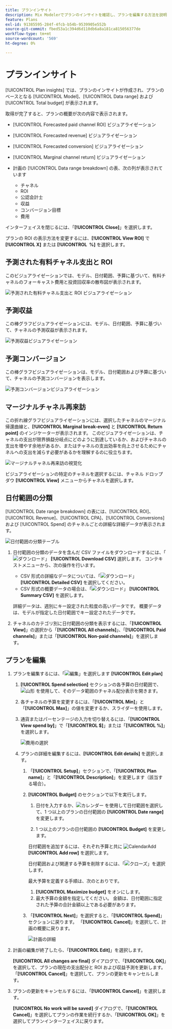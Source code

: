 ```yaml
---
title: プランインサイト
description: Mix Modelerでプランのインサイトを確認し、プランを編集する方法を説明します。
feature: Plans
exl-id: 91385595-284f-4fcb-b54b-9539905e552b
source-git-commit: fbed53a1c394d6d110db6a8a181ca815056377de
workflow-type: tm+mt
source-wordcount: '569'
ht-degree: 0%

---
```


# プランインサイト


[!UICONTROL Plan insights] では、プランのインサイトが作成され、プランのベースとなる [!UICONTROL Model]、[!UICONTROL Data range] および [!UICONTROL Total budget] が表示されます。

取得が完了すると、プランの概要が次の内容で表示されます。

- [!UICONTROL Forecasted paid channel ROI] ビジュアライゼーション
- [!UICONTROL Forecasted revenue] ビジュアライゼーション
- [!UICONTROL Forecasted conversion] ビジュアライゼーション
- [!UICONTROL Marginal channel return] ビジュアライゼーション
- 計画の [!UICONTROL Data range breakdown] の表、次の列が表示されています

   - チャネル
   - ROI
   - 公認会計士
   - 収益
   - コンバージョン目標
   - 費用

インターフェイスを閉じるには、「**[!UICONTROL Close]**」を選択します。

プランの ROI の表示方法を変更するには、**[!UICONTROL View ROI]** で **[!UICONTROL X]** または **[!UICONTROL &#x200B; %]** を選択します。

## 予測された有料チャネル支出と ROI

このビジュアライゼーションでは、モデル、日付範囲、予算に基づいて、有料チャネルのフォーキャスト費用と投資回収率の散布図が表示されます。

![ 予測された有料チャネル支出と ROI ビジュアライゼーション ](../assets/overview-plan-forecasted-paid-channel-send-roi.png)


## 予測収益

この棒グラフビジュアライゼーションには、モデル、日付範囲、予算に基づいて、チャネルの予測収益が表示されます。

![ 予測収益ビジュアライゼーション ](../assets/overview-plan-forecasted-revenue.png)


## 予測コンバージョン

この棒グラフビジュアライゼーションは、モデル、日付範囲および予算に基づいて、チャネルの予測コンバージョンを表示します。

![ 予測コンバージョンビジュアライゼーション ](../assets/overview-plan-forecasted-conversions.png)


## マージナルチャネル再来訪

この折れ線グラフビジュアライゼーションには、選択したチャネルのマージナル帰還曲線と、**[!UICONTROL Marginal break-even]** と **[!UICONTROL Return point]** のインジケーターが表示されます。 このビジュアライゼーションは、チャネルの支出が限界損益分岐点にどのように到達しているか、およびチャネルの支出を増やす余地があるか、またはチャネルの支出効率を向上させるためにチャネルへの支出を減らす必要があるかを理解するのに役立ちます。

![ マージナルチャネル再来訪の視覚化 ](../assets/overview-plan-marginal-channel-return.png)

ビジュアライゼーションの特定のチャネルを選択するには、チャネル ドロップダウ **[!UICONTROL View]** メニューからチャネルを選択します。


## 日付範囲の分類

[!UICONTROL Date range breakdown] の表には、[!UICONTROL ROI]、[!UICONTROL Revenue]、[!UICONTROL CPA]、[!UICONTROL Conversions] および [!UICONTROL Spend] のチャネルごとの詳細な詳細データが表示されます。

![ 日付範囲の分類テーブル ](../assets/overview-plan-date-range-breakdown.png)

1. 日付範囲の分類のデータを含んだ CSV ファイルをダウンロードするには、「![ ダウンロード ](/help/assets/icons/Download.svg)」 **[!UICONTROL Download CSV]** 選択します。 コンテキストメニューから、次の操作を行います。

   - CSV 形式の詳細なデータについては、「![ ダウンロード ](/help/assets/icons/Download.svg)」 **[!UICONTROL Detailed CSV]** を選択してください。
   - CSV 形式の概要データの場合は、「![ ダウンロード ](/help/assets/icons/Download.svg)」 **[!UICONTROL Summary CSV]** を選択します。

   詳細データは、週別にキー設定された粒度の高いデータです。 概要データは、モデルが指定した日付範囲でキー設定されたデータです。

1. チャネルのカテゴリ別に日付範囲の分類を表示するには、「**[!UICONTROL View]**」の選択から「**[!UICONTROL All channels]**」、「**[!UICONTROL Paid channels]**」または「**[!UICONTROL Non-paid channels]**」を選択します。


## プランを編集

1. プランを編集するには、「![ 編集 ](/help/assets/icons/Edit.svg)」を選択します **[!UICONTROL Edit plan]**

   1. **[!UICONTROL Spend selection]** セクションの各予算の日付範囲で、![ 山形 ](/help/assets/icons/ChevronRight.svg) を使用して、そのデータ範囲のチャネル配分表示を開きます。

   1. 各チャネルの予算を変更するには、「**[!UICONTROL Min]**」と「**[!UICONTROL Max]**」の値を変更するか、スライダーを使用します。

   1. 通貨またはパーセンテージの入力を切り替えるには、「**[!UICONTROL View spend by]**」で「**[!UICONTROL $]**」または「**[!UICONTROL %]**」を選択します。

      ![ 費用の選択 ](/help/assets/spend-selection.png)

   1. プランの詳細を編集するには、**[!UICONTROL Edit details]** を選択します。

      1. 「**[!UICONTROL Setup]**」セクションで、「**[!UICONTROL Plan name]**」と「**[!UICONTROL Description]**」を変更します（該当する場合）。

      1. **[!UICONTROL Budget]** のセクションで以下を実行します。

         1. 日付を入力するか、![ カレンダー ](/help/assets/icons/Calendar.svg) を使用して日付範囲を選択して、1 つ以上のプランの日付範囲の **[!UICONTROL Date range]** を変更します。

         1. 1 つ以上のプランの日付範囲の **[!UICONTROL Budget]** を変更します。

         日付範囲を追加するには、それぞれ予算と共に ![CalendarAdd](/help/assets/icons/CalendarAdd.svg) **[!UICONTROL Add row]** を選択します。

         日付範囲および関連する予算を削除するには、「![ クローズ ](/help/assets/icons/Close.svg)」を選択します。

         最大予算を定義する手順は、次のとおりです。

         1. **[!UICONTROL Maximize budget]** をオンにします。
         1. 最大予算の金額を指定してください。 金額は、日付範囲に指定された予算の合計金額以上である必要があります。

      1. 「**[!UICONTROL Next]**」を選択すると、「**[!UICONTROL Spend]**」セクションに戻ります。 「**[!UICONTROL Cancel]**」を選択して、計画の概要に戻ります。

         ![ 計画の詳細 ](/help/assets/plan-details.png)


1. 計画の編集が終了したら、「**[!UICONTROL Edit]**」を選択します。

   **[!UICONTROL All changes are final]** ダイアログで、「**[!UICONTROL OK]**」を選択して、プランの現在の支出配分と ROI および収益予測を更新します。 「**[!UICONTROL Cancel]**」を選択して、プランの更新をキャンセルします。

1. プランの更新をキャンセルするには、「**[!UICONTROL Cancel]**」を選択します。

   **[!UICONTROL No work will be saved]** ダイアログで、「**[!UICONTROL Cancel]**」を選択してプランの作業を続行するか、「**[!UICONTROL OK]**」を選択してプランインターフェイスに戻ります。
